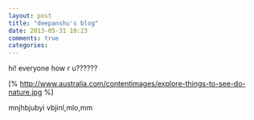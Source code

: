 ```yaml
---
layout: post
title: "deepanshu's blog"
date: 2013-05-31 10:23
comments: true
categories:
---
```

hi! everyone how r u??????


[% http://www.australia.com/contentimages/explore-things-to-see-do-nature.jpg %]


mnjhbjubyi vbjinl,mlo,mm
